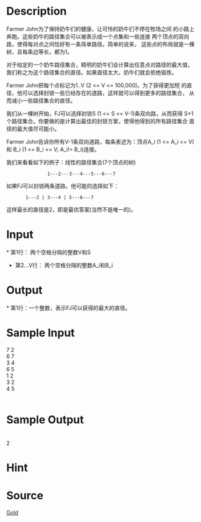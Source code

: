 
# Description

<div class="content">
Farmer John为了保持奶牛们的健康，让可怜的奶牛们不停在牧场之间
的小路上奔跑。这些奶牛的路径集合可以被表示成一个点集和一些连接
两个顶点的双向路，使得每对点之间恰好有一条简单路径。简单的说来，
这些点的布局就是一棵树，且每条边等长，都为1。

对于给定的一个奶牛路径集合，精明的奶牛们会计算出任意点对路径的最大值，
我们称之为这个路径集合的直径。如果直径太大，奶牛们就会拒绝锻炼。

Farmer John把每个点标记为1..V (2 &lt;= V &lt;= 100,000)。为了获得更加短
的直径，他可以选择封锁一些已经存在的道路，这样就可以得到更多的路径集合，
从而减小一些路径集合的直径。

我们从一棵树开始，FJ可以选择封锁S (1 &lt;= S &lt;= V-1)条双向路，从而获得
S+1个路径集合。你要做的是计算出最佳的封锁方案，使得他得到的所有路径集合
直径的最大值尽可能小。

Farmer John告诉你所有V-1条双向道路，每条表述为：顶点A_i (1 &lt;= A_i &lt;= V) 
和 B_i (1 &lt;= B_i &lt;= V; A_i!= B_i)连接。

我们来看看如下的例子：线性的路径集合(7个顶点的树)

                   1---2---3---4---5---6---7

如果FJ可以封锁两条道路，他可能的选择如下：

		   1---2 | 3---4 | 5---6---7

这样最长的直径是2，即是最优答案(当然不是唯一的)。
</div>

# Input

<div class="content">* 第1行： 两个空格分隔的整数V和S

* 第2...V行： 两个空格分隔的整数A_i和B_i

</div>

# Output

<div class="content">
* 第1行：一个整数，表示FJ可以获得的最大的直径。
</div>

# Sample Input

<div class="content"><span class="sampledata">7 2<br/>
6 7<br/>
3 4<br/>
6 5<br/>
1 2<br/>
3 2<br/>
4 5<br/>
<br/>
</span></div>

# Sample Output

<div class="content"><span class="sampledata"><br/>
2<br/>
</span></div>

# Hint

<div class="content"><p></p></div>

# Source

<div class="content"><p><a href="problemset.php?search=Gold">Gold</a></p></div>

